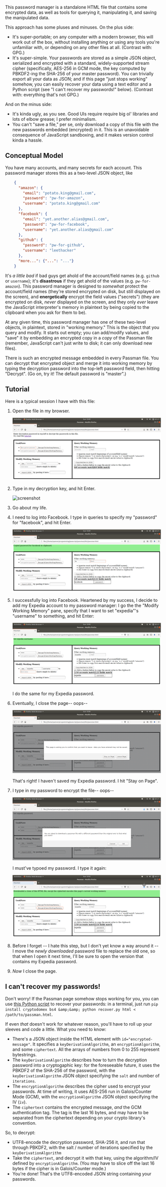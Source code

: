 This password manager is a standalone HTML file that contains some encrypted data, as well as tools for querying it, manipulating it, and saving the manipulated data.

This approach has some pluses and minuses. On the plus side:

- It's super-portable; on any computer with a modern browser, this will work out of the box, without installing anything or using any tools you're unfamiliar with, or depending on any other files at all. (Contrast with: GPG.)
- It's super-simple. Your passwords are stored as a simple JSON object, serialized and encrypted with a standard, widely-supported stream cipher (specifically, AES-256 in GCM mode, the key computed by PBKDF2-ing the SHA-256 of your master password). You can trivially export all your data as JSON; and if this page "just stops working" somehow, you can easily recover your data using a text editor and a Python script (see "I can't recover my passwords!" below). (Contrast with: everything that's not GPG.)

And on the minus side:

- It's kinda ugly, as you see. Good UIs require require big ol' libraries and lots of elbow grease; I prefer minimalism.
- You can't "save a file," per se, only download a copy of this file with the new passwords embedded (encrypted) in it. This is an unavoidable consequence of JavaScript sandboxing, and it makes version control kinda a hassle.


## Conceptual Model

You have many accounts, and many secrets for each account. This password manager stores this as a two-level JSON object, like

```json
    {
      "amazon": {
        "email": "potato.king@gmail.com",
        "password": "pw-for-amazon",
        "username": "potato.king@gmail.com"
      },
      "facebook": {
        "email": "yet.another.alias@gmail.com",
        "password": "pw-for-facebook",
        "username": "yet.another.alias@gmail.com"
      },
      "github": {
        "password": "pw-for-github",
        "username": "leethacker"
      },
      "more...": {"...": "..."}
    }
```

It's _a little bad_ if bad guys get ahold of the account/field names (e.g. `github` or `username`); it's __disastrous__ if they get ahold of the values (e.g. `pw-for-amazon`). This password manager is designed to _somewhat_ protect the account/field names (they're stored encrypted on disk, but still displayed on the screen), and __energetically__ encrypt the field values ("secrets") (they are encrypted on disk, _never_ displayed on the screen, and they only _ever_ leave the JavaScript interpreter's memory in plaintext by being copied to the clipboard when you ask for them to be).

At any given time, this password manager has one of these two-level objects, in plaintext, stored in "working memory." This is the object that you query and modify. It starts out empty; you can add/modify values, and "save" it by embedding an encrypted copy in a _copy_ of the Passman file (remember, JavaScript can't just write to disk; it can only download new files).

There is such an encrypted message embedded in every Passman file. You can decrypt that encrypted object and merge it into working memory by typing the decryption password into the top-left password field, then hitting "Decrypt". (Go on, try it! The default password is "master".)



## Tutorial

Here is a typical session I have with this file:

1. Open the file in my browser.

    ![screenshot](https://github.com/speezepearson/passman/raw/master/readme-images/1.png)

2. Type in my decryption key, and hit Enter.

    ![screenshot](https://github.com/speezepearson/passman/raw/master/readme-images/2.png)

3. Go about my life.

4. I need to log into Facebook. I type in queries to specify my "password" for "facebook", and hit Enter.

    ![screenshot](https://github.com/speezepearson/passman/raw/master/readme-images/3.png)

5. I successfully log into Facebook. Heartened by my success, I decide to add my Expedia account to my password manager: I go the the "Modify Working Memory" pane, specify that I want to set "expedia"'s "username" to something, and hit Enter:

    ![screenshot](https://github.com/speezepearson/passman/raw/master/readme-images/4.png)

    I do the same for my Expedia password.

6. Eventually, I close the page-- oops--

    ![screenshot](https://github.com/speezepearson/passman/raw/master/readme-images/5.png)

    That's right! I haven't saved my Expedia password. I hit "Stay on Page".

7. I type in my password to encrypt the file-- oops--

    ![screenshot](https://github.com/speezepearson/passman/raw/master/readme-images/6.png)

    I must've typoed my password. I type it again:

    ![screenshot](https://github.com/speezepearson/passman/raw/master/readme-images/7.png)

8. Before I forget -- I hate this step, but I don't yet know a way around it -- I move the _newly downloaded_ password file to replace the old one, so that when I open it next time, I'll be sure to open the version that contains my Expedia password.

9. _Now_ I close the page.


## I can't recover my passwords!

Don't worry! If the Passman page somehow stops working for you, you can use [this Python script](https://github.com/speezepearson/passman/blob/master/recover.py) to recover your passwords: in a terminal, just run `pip install cryptodomex bs4 &amp;&amp; python recover.py html < /path/to/passman.html`.

If even _that_ doesn't work for whatever reason, you'll have to roll up your sleeves and code a little. What you need to know:

- There's a JSON object inside the HTML element with `id="encrypted-message"`. It specifies a `keyDerivationAlgorithm`, an `encryptionAlgorithm`, and some `ciphertext`. All the arrays of numbers from 0 to 255 represent bytestrings.
- The `keyDerivationAlgorithm` describes how to turn the decryption password into a cryptogaphic key: for the foreseeable future, it uses the PBKDF2 of the SHA-256 of the password, with the `keyDerivationAlgorithm` JSON object specifying the `salt` and number of `iterations`.
- The `encryptionAlgorithm` describes the cipher used to encrypt your passwords. At time of writing, it uses AES-256 run in Galois/Counter Mode (GCM), with the `encryptionAlgorithm` JSON object specifying the IV (`iv`).
- The `ciphertext` contains the encrypted message, _and_ the GCM authentication tag. The tag is the last 16 bytes, and may have to be separated from the ciphertext depending on your crypto library's convention.

So, to decrypt:

- UTF8-encode the decryption password, SHA-256 it, and run that through PBKDF2, with the salt / number of iterations specified by the `keyDerivationAlgorithm`
- Take the `ciphertext`, and decrypt it with that key, using the algorithm/IV defined by `encryptionAlgorithm`. (You may have to slice off the last 16 bytes if the cipher is in Galois/Counter mode.)
- You're done! That's the UTF8-encoded JSON string containing your passwords.
